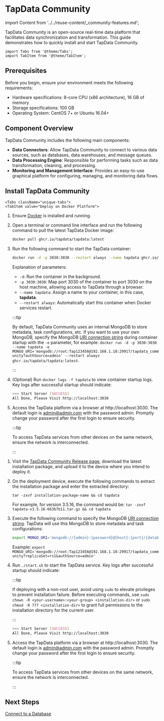 # TapData Community

import Content from '../../reuse-content/_community-features.md';

<Content />

TapData Community is an open-source real-time data platform that facilitates data synchronization and transformation. This guide demonstrates how to quickly install and start TapData Community.

```mdx-code-block
import Tabs from '@theme/Tabs';
import TabItem from '@theme/TabItem';
```

## Prerequisites

Before you begin, ensure your environment meets the following requirements:

- Hardware specifications: 8-core CPU (x86 architecture), 16 GB of memory
- Storage specifications: 100 GB
- Operating System: CentOS 7+ or Ubuntu 16.04+

## Component Overview

TapData Community includes the following main components:

- **Data Connectors**: Allow TapData Community to connect to various data sources, such as databases, data warehouses, and message queues.
- **Data Processing Engine**: Responsible for performing tasks such as data transformation, cleaning, and processing.
- **Monitoring and Management Interface**: Provides an easy-to-use graphical platform for configuring, managing, and monitoring data flows.

## Install TapData Community

```mdx-code-block
<Tabs className="unique-tabs">
<TabItem value="Deploy on Docker Platform">
```
1. Ensure [Docker](https://docs.docker.com/get-docker/) is installed and running.

2. Open a terminal or command line interface and run the following command to pull the latest TapData Docker image:

   ```bash
   docker pull ghcr.io/tapdata/tapdata:latest
   ```

3. Run the following command to start the TapData container:

   ```bash
   docker run -d -p 3030:3030 --restart always --name tapdata ghcr.io/tapdata/tapdata:latest
   ```

   Explanation of parameters:

   - `-d`: Run the container in the background.
   - `-p 3030:3030`: Map port 3030 of the container to port 3030 on the host machine, allowing access to TapData through a browser.
   - `--name tapdata`: Assign a name to your container, in this case, **tapdata**.
   - `--restart always`: Automatically start this container when Docker services restart.

   :::tip

   By default, TapData Community uses an internal MongoDB to store metadata, task configurations, etc. If you want to use your own MongoDB, specify the MongoDB [URI connection string](https://www.mongodb.com/docs/v5.0/reference/connection-string/#standard-connection-string-format) during container startup with the `-e` parameter, for example: `docker run -d -p 3030:3030 --name tapdata -e MONGO_URI='mongodb://root:Tap123456@192.168.1.18:29917/tapdata_community?authSource=admin' --restart always ghcr.io/tapdata/tapdata:latest`.

   :::

4. (Optional) Run `docker logs -f tapdata` to view container startup logs. Key logs after successful startup should indicate:

   ```bash
   <<< Start Server [SUCCESS]
   All Done, Please Visit http://localhost:3030
   ```

5. Access the TapData platform via a browser at http://localhost:3030. The default login is admin@admin.com with the password admin. Promptly change your password after the first login to ensure security.

   :::tip

   To access TapData services from other devices on the same network, ensure the network is interconnected.

   :::

</TabItem>

<TabItem value="Deploy on Linux Platform">

1. Visit the [TapData Community Release page](https://github.com/tapdata/tapdata/releases), download the latest installation package, and upload it to the device where you intend to deploy it.

2. On the deployment device, execute the following commands to extract the installation package and enter the extracted directory:

   ```shell
   tar -zxvf installation-package-name && cd tapdata
   ```

   For example, for version 3.5.16, the command would be: `tar -zxvf tapdata-v3.5.16-663b7b11.tar.gz && cd tapdata`

3. Execute the following command to specify the MongoDB [URI connection string](https://www.mongodb.com/docs/v5.0/reference/connection-string/#standard-connection-string-format). TapData will use this MongoDB to store metadata and task configurations:

   ```bash
   export MONGO_URI='mongodb://{admin}:{password}@{host}:{port}/{database_name}?replicaSet={replica_name}&authSource=admin'
   ```

   Example: `export MONGO_URI='mongodb://root:Tap123456@192.168.1.18:29917/tapdata_community?replicaSet=rs1&authSource=admin'`

4. Run `./start.sh` to start the TapData service. Key logs after successful startup should indicate:

   :::tip

   If deploying with a non-root user, avoid using `sudo` to elevate privileges to prevent installation failure. Before executing commands, use `sudo chown -R <your-username>:<your-group> <installation-dir>` or `sudo chmod -R 777 <installation-dir>` to grant full permissions to the installation directory for the current user.

   :::

   ```bash
   <<< Start Server [SUCCESS]
   All Done, Please Visit http://localhost:3030
   ```

5. Access the TapData platform via a browser at http://localhost:3030. The default login is admin@admin.com with the password admin. Promptly change your password after the first login to ensure security.

   :::tip

   To access TapData services from other devices on the same network, ensure the network is interconnected.

   :::

</TabItem>
</Tabs>

## Next Steps

[Connect to a Database](../connect-database.md)